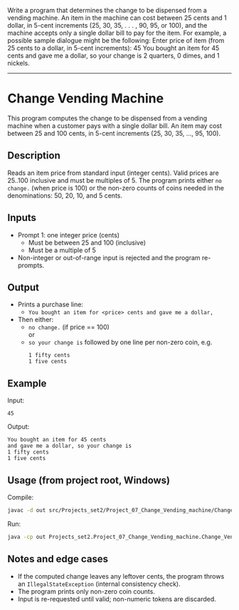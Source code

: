 Write a program that determines the change to be dispensed from a vending
machine. An item in the machine can cost between 25 cents and 1 dollar, in 5-cent
increments (25, 30, 35, . . . , 90, 95, or 100), and the machine accepts
only a single
dollar bill to pay for the item. For example, a possible sample dialogue might be
the following:
Enter price of item
(from 25 cents to a dollar, in 5-cent increments):
45
You bought an item for 45 cents and gave me a dollar,
so your change is
2 quarters,
0 dimes, and
1 nickels.

---

# Change Vending Machine

This program computes the change to be dispensed from a vending machine 
when a customer pays with a single dollar bill. An item may cost between 25 and 100 cents, 
in 5\-cent increments (25, 30, 35, ..., 95, 100).

## Description
Reads an item price from standard input (integer cents). 
Valid prices are 25..100 inclusive and must be multiples of 5. 
The program prints either `no change.` (when price is 100) 
or the non\-zero counts of coins needed in the denominations: 50, 20, 10, and 5 cents.

## Inputs
- Prompt 1: one integer price (cents)
  - Must be between 25 and 100 (inclusive)
  - Must be a multiple of 5
- Non\-integer or out\-of\-range input is rejected and the program re\-prompts.

## Output
- Prints a purchase line:
  - `You bought an item for <price> cents and gave me a dollar,`
- Then either:
  - `no change.` (if price == 100)  
  or
  - `so your change is` followed by one line per non\-zero coin, e.g.
    ```
    1 fifty cents
    1 five cents
    ```

## Example
Input:
```
45
```
Output:
```
You bought an item for 45 cents
and gave me a dollar, so your change is
1 fifty cents
1 five cents
```

## Usage (from project root, Windows)
Compile:
```bash
javac -d out src/Projects_set2/Project_07_Change_Vending_machine/Change_Vending_machine.java
```
Run:
```bash
java -cp out Projects_set2.Project_07_Change_Vending_machine.Change_Vending_machine
```

## Notes and edge cases
- If the computed change leaves any leftover cents, the program throws an `IllegalStateException` 
  (internal consistency check).
- The program prints only non\-zero coin counts. 
- Input is re\-requested until valid; non\-numeric tokens are discarded.
```